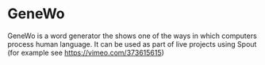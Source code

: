 # GeneWo
GeneWo is a word generator the shows one of the ways in which computers process human language. It can be used as part of live projects using Spout (for example see https://vimeo.com/373615615)




